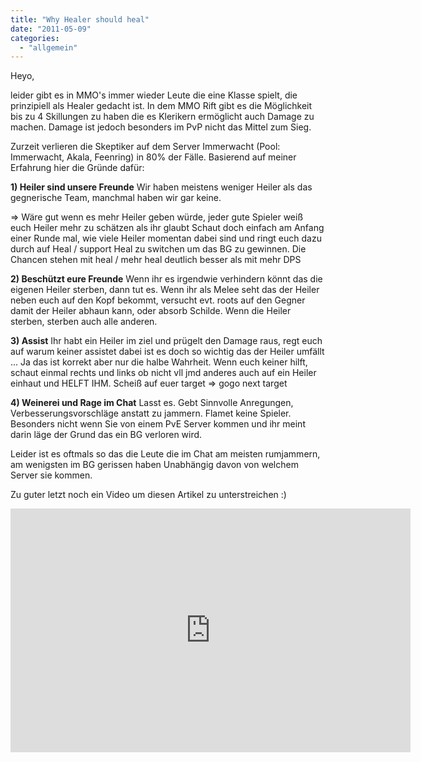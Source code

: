 ```yaml
---
title: "Why Healer should heal"
date: "2011-05-09"
categories: 
  - "allgemein"
---
```


Heyo,

leider gibt es in MMO's immer wieder Leute die eine Klasse spielt, die prinzipiell als Healer gedacht ist. In dem MMO Rift gibt es die Möglichkeit bis zu 4 Skillungen zu haben die es Klerikern ermöglicht auch Damage zu machen. Damage ist jedoch besonders im PvP nicht das Mittel zum Sieg.

Zurzeit verlieren die Skeptiker auf dem Server Immerwacht (Pool: Immerwacht, Akala, Feenring) in 80% der Fälle. Basierend auf meiner Erfahrung hier die Gründe dafür:

**1) Heiler sind unsere Freunde** Wir haben meistens weniger Heiler als das gegnerische Team, manchmal haben wir gar keine.

\=> Wäre gut wenn es mehr Heiler geben würde, jeder gute Spieler weiß euch Heiler mehr zu schätzen als ihr glaubt Schaut doch einfach am Anfang einer Runde mal, wie viele Heiler momentan dabei sind und ringt euch dazu durch auf Heal / support Heal zu switchen um das BG zu gewinnen. Die Chancen stehen mit heal / mehr heal deutlich besser als mit mehr DPS

**2) Beschützt eure Freunde** Wenn ihr es irgendwie verhindern könnt das die eigenen Heiler sterben, dann tut es. Wenn ihr als Melee seht das der Heiler neben euch auf den Kopf bekommt, versucht evt. roots auf den Gegner damit der Heiler abhaun kann, oder absorb Schilde. Wenn die Heiler sterben, sterben auch alle anderen.

**3) Assist** Ihr habt ein Heiler im ziel und prügelt den Damage raus, regt euch auf warum keiner assistet dabei ist es doch so wichtig das der Heiler umfällt ... Ja das ist korrekt aber nur die halbe Wahrheit. Wenn euch keiner hilft, schaut einmal rechts und links ob nicht vll jmd anderes auch auf ein Heiler einhaut und HELFT IHM. Scheiß auf euer target => gogo next target

**4) Weinerei und Rage im Chat** Lasst es. Gebt Sinnvolle Anregungen, Verbesserungsvorschläge anstatt zu jammern. Flamet keine Spieler. Besonders nicht wenn Sie von einem PvE Server kommen und ihr meint darin läge der Grund das ein BG verloren wird.

Leider ist es oftmals so das die Leute die im Chat am meisten rumjammern, am wenigsten im BG gerissen haben Unabhängig davon von welchem Server sie kommen.

Zu guter letzt noch ein Video um diesen Artikel zu unterstreichen :)

<iframe width="640" height="390" src="http://www.youtube.com/embed/DHpPKgi-niI" frameborder="0" allowfullscreen></iframe>
